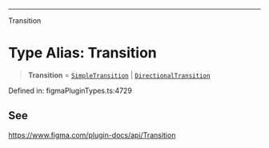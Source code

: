 ---

Transition

# Type Alias: Transition

> **Transition** = [`SimpleTransition`](../interfaces/SimpleTransition.md) \| [`DirectionalTransition`](../interfaces/DirectionalTransition.md)

Defined in: figmaPluginTypes.ts:4729

## See

https://www.figma.com/plugin-docs/api/Transition

